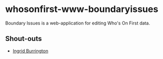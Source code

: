 # whosonfirst-www-boundaryissues

Boundary Issues is a web-application for editing Who's On First data.

## Shout-outs

* [Ingrid Burrington](http://lifewinning.com/)
